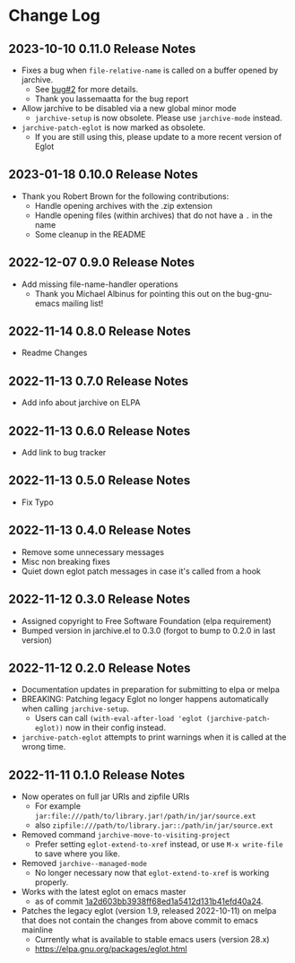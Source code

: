 # Change Log

## 2023-10-10 0.11.0 Release Notes
- Fixes a bug when `file-relative-name` is called on a buffer opened by jarchive.
  - See [bug#2](https://todo.sr.ht/~dannyfreeman/jarchive/2) for more details.
  - Thank you lassemaatta for the bug report
- Allow jarchive to be disabled via a new global minor mode
  - `jarchive-setup` is now obsolete. Please use `jarchive-mode` instead.
- `jarchive-patch-eglot` is now marked as obsolete.
  - If you are still using this, please update to a more recent version of Eglot

## 2023-01-18 0.10.0 Release Notes
- Thank you Robert Brown for the following contributions:
  - Handle opening archives with the .zip extension
  - Handle opening files (within archives) that do not have a `.` in the name 
  - Some cleanup in the README

## 2022-12-07 0.9.0 Release Notes
- Add missing file-name-handler operations
  - Thank you Michael Albinus for pointing this out on the bug-gnu-emacs mailing list!

## 2022-11-14 0.8.0 Release Notes
- Readme Changes

## 2022-11-13 0.7.0 Release Notes
- Add info about jarchive on ELPA

## 2022-11-13 0.6.0 Release Notes
- Add link to bug tracker

## 2022-11-13 0.5.0 Release Notes
- Fix Typo

## 2022-11-13 0.4.0 Release Notes
- Remove some unnecessary messages
- Misc non breaking fixes
- Quiet down eglot patch messages in case it's called from a hook

## 2022-11-12 0.3.0 Release Notes

- Assigned copyright to Free Software Foundation (elpa requirement)
- Bumped version in jarchive.el to 0.3.0 (forgot to bump to 0.2.0 in last version)

## 2022-11-12 0.2.0 Release Notes
- Documentation updates in preparation for submitting to elpa or melpa
- BREAKING: Patching legacy Eglot no longer happens automatically when calling `jarchive-setup`.
  - Users can call `(with-eval-after-load 'eglot (jarchive-patch-eglot))` now in their config instead.
- `jarchive-patch-eglot` attempts to print warnings when it is called at the wrong time.

## 2022-11-11 0.1.0 Release Notes

- Now operates on full jar URIs and zipfile URIs
  - For example `jar:file:///path/to/library.jar!/path/in/jar/source.ext`
  - also `zipfile:///path/to/library.jar::/path/in/jar/source.ext`
- Removed command `jarchive-move-to-visiting-project`
  - Prefer setting `eglot-extend-to-xref` instead, or use `M-x write-file` to save where you like.
- Removed `jarchive--managed-mode`
  - No longer necessary now that `eglot-extend-to-xref` is working properly.
- Works with the latest eglot on emacs master
  - as of commit [1a2d603bb3938ff68ed1a5412d131b41efd40a24](https://git.savannah.gnu.org/cgit/emacs.git/commit/?id=1a2d603bb3938ff68ed1a5412d131b41efd40a24 "Emacs upstream commit 1a2d603bb3938ff68ed1a5412d131b41efd40a24").
- Patches the legacy eglot (version 1.9, released 2022-10-11) on melpa that does not contain the changes from above commit to emacs mainline
  - Currently what is available to stable emacs users (version 28.x)
  - https://elpa.gnu.org/packages/eglot.html 

